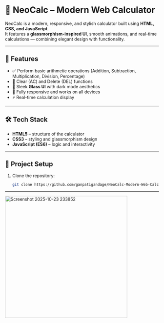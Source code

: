 # 🧮 NeoCalc – Modern Web Calculator

NeoCalc is a modern, responsive, and stylish calculator built using **HTML, CSS, and JavaScript**.  
It features a **glassmorphism-inspired UI**, smooth animations, and real-time calculations — combining elegant design with functionality.

---

## 🚀 Features

- ✅ Perform basic arithmetic operations (Addition, Subtraction, Multiplication, Division, Percentage)
- 🧹 Clear (AC) and Delete (DEL) functions
- 💎 Sleek **Glass UI** with dark mode aesthetics
- 📱 Fully responsive and works on all devices
- ⚡ Real-time calculation display

---

## 🛠️ Tech Stack

- **HTML5** – structure of the calculator  
- **CSS3** – styling and glassmorphism design  
- **JavaScript (ES6)** – logic and interactivity  

---

## 📂 Project Setup

1. Clone the repository:
   ```bash
   git clone https://github.com/ganpatigandage/NeoCalc-Modern-Web-Calculator.git


---



   <img width="400" height="400" alt="Screenshot 2025-10-23 233852" src="https://github.com/user-attachments/assets/5bb3bae0-fa1f-4852-923e-50607246904e" />

